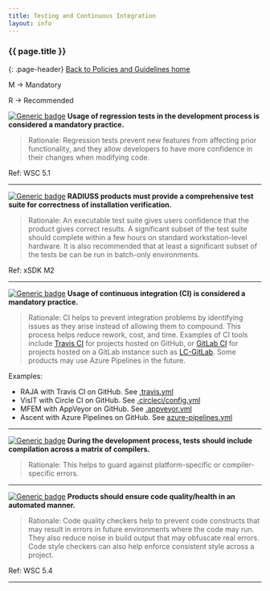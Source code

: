 ```yaml
---
title: Testing and Continuous Integration
layout: info
---
```


### {{ page.title }}
{: .page-header}
[Back to Policies and Guidelines home](/radiuss/policies/)

M → Mandatory

R → Recommended

[![Generic badge](https://img.shields.io/badge/M.tes-1-blue.svg)]() **Usage of regression tests in the development process is considered a mandatory practice.**

> Rationale: Regression tests prevent new features from affecting prior functionality, and they allow developers to have more confidence in their changes when modifying code.

Ref: WSC 5.1

---

[![Generic badge](https://img.shields.io/badge/M.tes-2-blue.svg)]() **RADIUSS products must provide a comprehensive test suite for correctness of installation verification.**

> Rationale: An executable test suite gives users confidence that the product gives correct results. A significant subset of the test suite should complete within a few hours on standard workstation-level hardware. It is also recommended that at least a significant subset of the tests be can be run in batch-only environments. 

Ref: xSDK M2

---

[![Generic badge](https://img.shields.io/badge/M.tes-3-blue.svg)]() **Usage of continuous integration (CI) is considered a mandatory practice.**

> Rationale: CI helps to prevent integration problems by identifying issues as they arise instead of allowing them to compound. This process helps reduce rework, cost, and time. Examples of CI tools include [Travis CI](https://travis-ci.org) for projects hosted on GitHub, or [GitLab CI](https://about.gitlab.com) for projects hosted on a GitLab instance such as [LC-GitLab](https://lc.llnl.gov/gitlab). Some products may use Azure Pipelines in the future.

Examples:
 - RAJA with Travis CI on GitHub. See [.travis.yml](https://lc.llnl.gov/gitlab) 
 - VisIT with Circle CI on GitHub. See [.circleci/config.yml](https://github.com/visit-dav/visit/blob/develop/.circleci/config.yml)
 - MFEM with AppVeyor on GitHub. See [.appveyor.yml](https://github.com/mfem/mfem/blob/master/.appveyor.yml)
 - Ascent with Azure Pipelines on GitHub. See [azure-pipelines.yml](https://github.com/Alpine-DAV/ascent/blob/develop/azure-pipelines.yml)

---

[![Generic badge](https://img.shields.io/badge/R.tes-4-blue.svg)]() **During the development process, tests should include compilation across a matrix of compilers.**

> Rationale: This helps to guard against platform-specific or compiler-specific errors.

---

[![Generic badge](https://img.shields.io/badge/R.tes-5-blue.svg)]() **Products should ensure code quality/health in an automated manner.**

> Rationale: Code quality checkers help to prevent code constructs that may result in errors in future environments where the code may run. They also reduce noise in build output that may obfuscate real errors. Code style checkers can also help enforce consistent style across a project.

Ref: WSC 5.4

---
